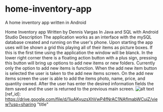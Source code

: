 # home-inventory-app
A home inventory app written in Android 

Home Inventory app 
 Written by Dennis Vargas
  In Java and SQL with Android Studio 
   Description
   The application works as an interface with the mySQL database created and running on the user's phone. Upon starting the app uses will be shown a grid this playing all of their items as picture boxes. If this is the first time using the application the window will be blanck. In the lower right corner there is a floating action button with a plus sign, pressing this button will bring up options to add new items or new folders. Currently only the option to add new items is function. When the add new item button is selected the user is taken to the add new items screen. On the add new items screen the user is able to add the items photo, name, price, and quantity owned. After the user has enter the desired information fields the item saved and the user is returned to the previous main screen.
![alt text](ref_id)
[ref_id]: https://drive.google.com/file/d/1iuAKyuzsXhVwP4fNrAC1NAflmabWCujZ/view?usp=sharing "title"
